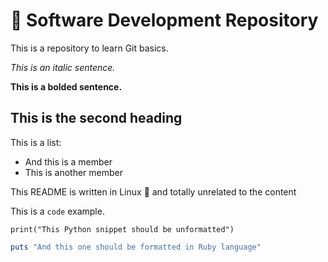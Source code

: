 # :pencil: Software Development Repository

This is a repository to learn Git basics.

_This is an italic sentence._

**This is a bolded sentence.**

## This is the second heading

This is a list:
- And this is a member
- This is another member

This README is written in Linux :penguin: and totally unrelated to the content

This is a `code` example.

```
print("This Python snippet should be unformatted")
```

```ruby
puts "And this one should be formatted in Ruby language"
```